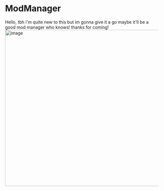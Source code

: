 # ModManager
Hello, tbh i'm quite new to this  but im gonna give it a go maybe  it'll be a good mod manager who knows! thanks for coming!
<img width="512" height="512" alt="image" src="https://github.com/user-attachments/assets/ad8c4be1-ca4c-4e59-9de3-0e4fe2cb5a8f" />
